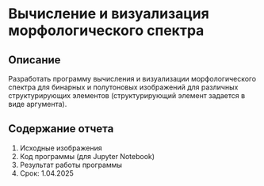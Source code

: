 #  Вычисление и визуализация морфологического спектра

## Описание

Разработать программу вычисления и визуализации морфологического спектра для бинарных и полутоновых изображений для различных структурирующих элементов (структурирующий элемент задается в виде аргумента).


## Содержание отчета

1. Исходные изображения
2. Код программы (для Jupyter Notebook)
3. Результат работы программы
4. Срок: 1.04.2025
